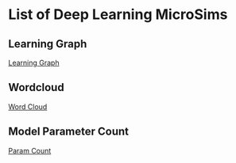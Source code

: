 # List of Deep Learning MicroSims

## Learning Graph

[Learning Graph](./learning-graph/index.md)

## Wordcloud

[Word Cloud](./wordcloud/index.md)

## Model Parameter Count

[Param Count](./param-count/index.md)